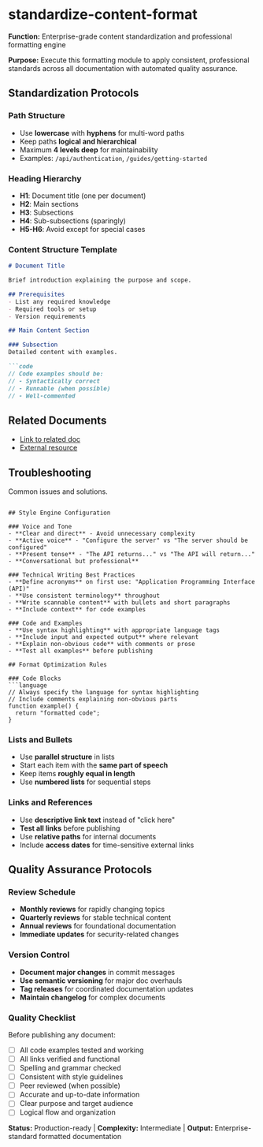 # standardize-content-format

**Function:** Enterprise-grade content standardization and professional formatting engine

**Purpose:** Execute this formatting module to apply consistent, professional standards across all documentation with automated quality assurance.

## Standardization Protocols

### Path Structure
- Use **lowercase** with **hyphens** for multi-word paths
- Keep paths **logical and hierarchical**
- Maximum **4 levels deep** for maintainability
- Examples: `/api/authentication`, `/guides/getting-started`

### Heading Hierarchy
- **H1**: Document title (one per document)
- **H2**: Main sections
- **H3**: Subsections
- **H4**: Sub-subsections (sparingly)
- **H5-H6**: Avoid except for special cases

### Content Structure Template
```markdown
# Document Title

Brief introduction explaining the purpose and scope.

## Prerequisites
- List any required knowledge
- Required tools or setup
- Version requirements

## Main Content Section

### Subsection
Detailed content with examples.

```code
// Code examples should be:
// - Syntactically correct
// - Runnable (when possible)
// - Well-commented
```

## Related Documents
- [Link to related doc](/path/to/related)
- [External resource](https://example.com)

## Troubleshooting
Common issues and solutions.
```

## Style Engine Configuration

### Voice and Tone
- **Clear and direct** - Avoid unnecessary complexity
- **Active voice** - "Configure the server" vs "The server should be configured"
- **Present tense** - "The API returns..." vs "The API will return..."
- **Conversational but professional**

### Technical Writing Best Practices
- **Define acronyms** on first use: "Application Programming Interface (API)"
- **Use consistent terminology** throughout
- **Write scannable content** with bullets and short paragraphs
- **Include context** for code examples

### Code and Examples
- **Use syntax highlighting** with appropriate language tags
- **Include input and expected output** where relevant
- **Explain non-obvious code** with comments or prose
- **Test all examples** before publishing

## Format Optimization Rules

### Code Blocks
```language
// Always specify the language for syntax highlighting
// Include comments explaining non-obvious parts
function example() {
  return "formatted code";
}
```

### Lists and Bullets
- Use **parallel structure** in lists
- Start each item with the **same part of speech**
- Keep items **roughly equal in length**
- Use **numbered lists** for sequential steps

### Links and References
- Use **descriptive link text** instead of "click here"
- **Test all links** before publishing
- Use **relative paths** for internal documents
- Include **access dates** for time-sensitive external links

## Quality Assurance Protocols

### Review Schedule
- **Monthly reviews** for rapidly changing topics
- **Quarterly reviews** for stable technical content  
- **Annual reviews** for foundational documentation
- **Immediate updates** for security-related changes

### Version Control
- **Document major changes** in commit messages
- **Use semantic versioning** for major doc overhauls
- **Tag releases** for coordinated documentation updates
- **Maintain changelog** for complex documents

### Quality Checklist
Before publishing any document:
- [ ] All code examples tested and working
- [ ] All links verified and functional
- [ ] Spelling and grammar checked
- [ ] Consistent with style guidelines
- [ ] Peer reviewed (when possible)
- [ ] Accurate and up-to-date information
- [ ] Clear purpose and target audience
- [ ] Logical flow and organization

**Status:** Production-ready | **Complexity:** Intermediate | **Output:** Enterprise-standard formatted documentation